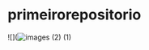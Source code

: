 # primeirorepositorio
![](![images (2) (1)](https://github.com/MLorenzetti07/primeirorepositorio/assets/143609693/958a0b38-d7c1-46c1-98e3-c102eec72d6b)

